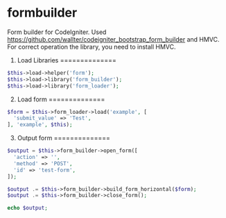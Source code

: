 # formbuilder

Form builder for CodeIgniter. Used https://github.com/wallter/codeigniter_bootstrap_form_builder and HMVC.
For correct operation the library, you need to install HMVC.

1. Load Libraries
==============

```php
$this->load->helper('form');
$this->load->library('form_builder');
$this->load->library('form_loader');
```

2. Load form
==============

```php
$form = $this->form_loader->load('example', [
  'submit_value' => 'Test',
], 'example', $this);
```

3. Output form
==============

```php
$output = $this->form_builder->open_form([
  'action' => '',
  'method' => 'POST',
  'id' => 'test-form',
]);

$output .= $this->form_builder->build_form_horizontal($form);
$output .= $this->form_builder->close_form();

echo $output;
```

